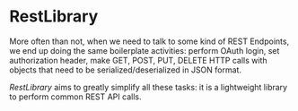 # RestLibrary

More often than not, when we need to talk to some kind of REST Endpoints, we end up doing the same boilerplate activities: perform OAuth login, set authorization header, make GET, POST, PUT, DELETE HTTP calls with objects that need to be serialized/deserialized in JSON format.

*RestLibrary* aims to greatly simplify all these tasks: it is a lightweight library to perform common REST API calls.

